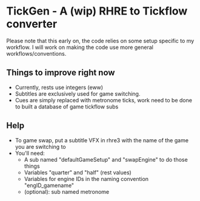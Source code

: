 # TickGen - A (wip) RHRE to Tickflow converter

Please note that this early on, the code relies on some setup specific to my workflow.
I will work on making the code use more general workflows/conventions.

## Things to improve right now
* Currently, rests use integers (eww)
* Subtitles are exclusively used for game switching.
* Cues are simply replaced with metronome ticks, work need to be done to built a database of game tickflow subs

## Help
* To game swap, put a subtitle VFX in rhre3 with the name of the game you are switching to
* You'll need: 
  - A sub named "defaultGameSetup" and "swapEngine" to do those things
  - Variables "quarter" and "half" (rest values)
  - Variables for engine IDs in the naming convention "engID_gamename"
  - (optional): sub named metronome
